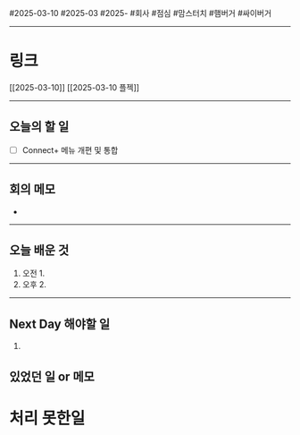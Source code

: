 #2025-03-10 #2025-03 #2025- 
#회사 #점심 #맘스터치 #햄버거 #싸이버거

------
# 링크 
[[2025-03-10]]
[[2025-03-10 플젝]]

---
## 오늘의 할 일
- [ ] Connect+ 메뉴 개편 및 통합
---
## 회의 메모
- 
---
## 오늘 배운 것
1. 오전
    1. 
2. 오후
    2. 
---
## Next Day 해야할 일
1. 


## 있었던 일 or 메모


# 처리 못한일